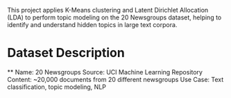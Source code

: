 This project applies K-Means clustering and Latent Dirichlet Allocation (LDA) to perform topic modeling on the 20 Newsgroups dataset, helping to identify and understand hidden topics in large text corpora.

# Dataset Description
** Name: 20 Newsgroups
Source: UCI Machine Learning Repository
Content: ~20,000 documents from 20 different newsgroups
Use Case: Text classification, topic modeling, NLP

